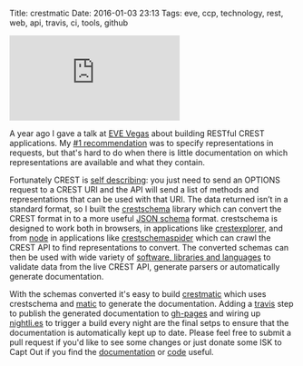 Title: crestmatic
Date: 2016-01-03 23:13
Tags: eve, ccp, technology, rest, web, api, travis, ci, tools, github

<div class="flex-video widescreen"><iframe src="http://www.youtube.com/embed/QMQOjUjrZIo" frameborder="0" allowfullscreen=""></iframe></div>

A year ago I gave a talk at [EVE Vegas](http://vegas.eveonline.com/)
about building RESTful CREST applications. My [#1
recommendation](https://youtu.be/QMQOjUjrZIo?t=697) was to specify
representations in requests, but that's hard to do when there is
little documentation on which representations are available and what
they contain.

Fortunately CREST is [self
describing](https://www.youtube.com/watch?v=QMQOjUjrZIo&t=1369): you
just need to send an OPTIONS request to a CREST URI and the API will
send a list of methods and representations that can be used with that
URI. The data returned isn’t in a standard format, so I built the
[crestschema](https://github.com/jimpurbrick/crestschema) library
which can convert the CREST format in to a more useful [JSON
schema](http://json-schema.org/latest/json-schema-core.html)
format. crestschema is designed to work both in browsers, in
applications like
[crestexplorer](https://github.com/jimpurbrick/crestexplorerjs), and
from [node](https://nodejs.org/) in applications like
[crestschemaspider](https://github.com/jimpurbrick/crestschema/blob/master/crestschemaspider.js)
which can crawl the CREST API to find representations to convert. The
converted schemas can then be used with wide variety of [software,
libraries and languages](http://json-schema.org/implementations.html)
to validate data from the live CREST API, generate parsers or
automatically generate documentation.

With the schemas converted it's easy to build
[crestmatic](https://github.com/jimpurbrick/crestmatic) which uses
crestschema and [matic](https://github.com/mattyod/matic) to generate
the documentation. Adding a [travis](https://travis-ci.org/) step to
publish the generated documentation to
[gh-pages](http://jimpurbrick.com/crestmatic/) and wiring up
[nightli.es](https://nightli.es/) to trigger a build every night are
the final setps to ensure that the documentation is automatically kept
up to date. Please feel free to submit a pull request if you'd like to
see some changes or just donate some ISK to Capt Out if you find the
[documentation](http://jimpurbrick.com/crestmatic/) or
[code](https://github.com/jimpurbrick/crestmatic) useful.
